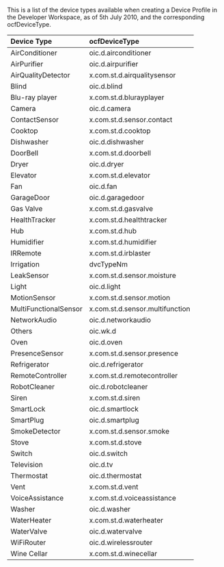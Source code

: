 This is a list of the device types available when creating a Device Profile in the Developer Workspace, as of 5th July 2010, and the corresponding ocfDeviceType.

Device Type|ocfDeviceType
:---|:---
AirConditioner|oic.d.airconditioner
AirPurifier|oic.d.airpurifier
AirQualityDetector|x.com.st.d.airqualitysensor
Blind|oic.d.blind
Blu-ray player|x.com.st.d.blurayplayer
Camera|oic.d.camera
ContactSensor|x.com.st.d.sensor.contact
Cooktop|x.com.st.d.cooktop
Dishwasher|oic.d.dishwasher
DoorBell|x.com.st.d.doorbell
Dryer|oic.d.dryer
Elevator|x.com.st.d.elevator
Fan|oic.d.fan
GarageDoor|oic.d.garagedoor
Gas Valve|x.com.st.d.gasvalve
HealthTracker|x.com.st.d.healthtracker
Hub|x.com.st.d.hub
Humidifier|x.com.st.d.humidifier
IRRemote|x.com.st.d.irblaster
Irrigation|dvcTypeNm|x.com.st.d.irrigation
LeakSensor|x.com.st.d.sensor.moisture
Light|oic.d.light
MotionSensor|x.com.st.d.sensor.motion
MultiFunctionalSensor|x.com.st.d.sensor.multifunction
NetworkAudio|oic.d.networkaudio
Others|oic.wk.d
Oven|oic.d.oven
PresenceSensor|x.com.st.d.sensor.presence
Refrigerator|oic.d.refrigerator
RemoteController|x.com.st.d.remotecontroller
RobotCleaner|oic.d.robotcleaner
Siren|x.com.st.d.siren
SmartLock|oic.d.smartlock
SmartPlug|oic.d.smartplug
SmokeDetector|x.com.st.d.sensor.smoke
Stove|x.com.st.d.stove
Switch|oic.d.switch
Television|oic.d.tv
Thermostat|oic.d.thermostat
Vent|x.com.st.d.vent
VoiceAssistance|x.com.st.d.voiceassistance
Washer|oic.d.washer
WaterHeater|x.com.st.d.waterheater
WaterValve|oic.d.watervalve
WiFiRouter|oic.d.wirelessrouter
Wine Cellar|x.com.st.d.winecellar
